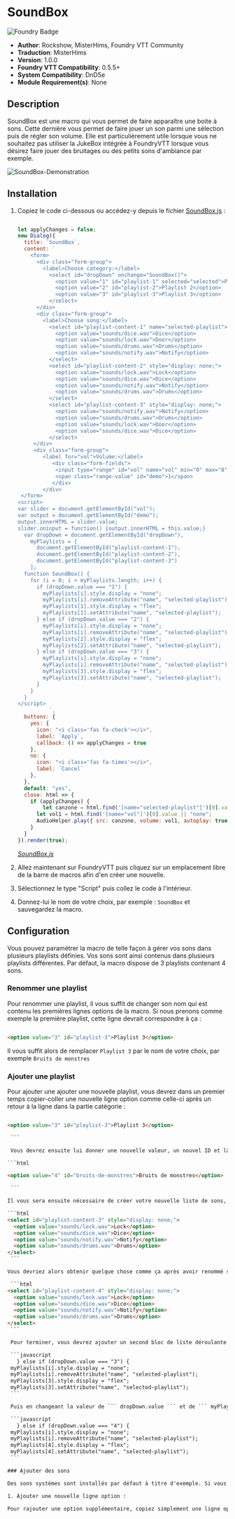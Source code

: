 # SoundBox

![Foundry Badge](https://img.shields.io/badge/Foundry-v0.5.5-informational)

* **Author**: Rockshow, MisterHims, Foundry VTT Community
* **Traduction**: MisterHims
* **Version**: 1.0.0
* **Foundry VTT Compatibility**: 0.5.5+
* **System Compatibility**: DnD5e
* **Module Requirement(s)**: None

## Description

SoundBox est une macro qui vous permet de faire apparaître une boite à sons. Cette dernière vous permet de faire jouer un son parmi une sélection puis de régler son volume. Elle est particulièrement utile lorsque vous ne souhaitez pas utiliser la JukeBox intégrée à FoundryVTT lorsque vous désirez faire jouer des bruitages ou des petits sons d'ambiance par exemple.



![SoundBox-Demonstration](https://github.com/MisterHims/FoundryVTT/blob/master/ScriptMacros/SoundBox/FR/images/dem_01.gif)

## Installation

1. Copiez le code ci-dessous ou accédez-y depuis le fichier [SoundBox.js](https://github.com/MisterHims/FoundryVTT/blob/master/ScriptMacros/SoundBox/FR/SoundBox.js) :

   ```javascript

   let applyChanges = false;
   new Dialog({
     title: `SoundBox`,
     content: `
       <form>
         <div class="form-group">
           <label>Choose category:</label>
             <select id="dropDown" onchange="SoundBox()">
               <option value="1" id="playlist-1" selected="selected">Playlist 1</option>
               <option value="2" id="playlist-2">Playlist 2</option>
               <option value="3" id="playlist-3">Playlist 3</option>
             </select>
         </div>
         <div class="form-group">
           <label>Choose song:</label>
             <select id="playlist-content-1" name="selected-playlist">
               <option value="sounds/dice.wav">Dice</option>
               <option value="sounds/lock.wav">Door</option>
               <option value="sounds/drums.wav">Drums</option>
               <option value="sounds/notify.wav">Notify</option>
             </select>
             <select id="playlist-content-2" style="display: none;">
               <option value="sounds/lock.wav">Lock</option>
               <option value="sounds/dice.wav">Dice</option>
               <option value="sounds/notify.wav">Notify</option>
               <option value="sounds/drums.wav">Drums</option>
             </select>
             <select id="playlist-content-3" style="display: none;">
               <option value="sounds/notify.wav">Notify</option>
               <option value="sounds/drums.wav">Drums</option>
               <option value="sounds/lock.wav">Door</option>
               <option value="sounds/dice.wav">Dice</option>
             </select>
        </div>
        <div class="form-group">
           <label for="vol">Volume:</label>
              <div class="form-fields">
               <input type="range" id="vol" name="vol" min="0" max="8" value="1" step="0.2" data-dtype="Number">
               <span class="range-value" id="demo">1</span>
              </div>
           </div>
    </form>
   <script>
   var slider = document.getElementById("vol");
   var output = document.getElementById("demo");
   output.innerHTML = slider.value;
   slider.oninput = function() {output.innerHTML = this.value;}
     var dropDown = document.getElementById("dropDown"),
       myPlaylists = [
         document.getElementById("playlist-content-1"),
         document.getElementById("playlist-content-2"),
         document.getElementById("playlist-content-3")
       ];
     function SoundBox() {
       for (i = 0; i < myPlaylists.length; i++) {
         if (dropDown.value === "1") {
           myPlaylists[i].style.display = "none";
           myPlaylists[i].removeAttribute("name", "selected-playlist");
           myPlaylists[1].style.display = "flex";
           myPlaylists[1].setAttribute("name", "selected-playlist");
         } else if (dropDown.value === "2") {
           myPlaylists[i].style.display = "none";
           myPlaylists[i].removeAttribute("name", "selected-playlist");
           myPlaylists[2].style.display = "flex";
           myPlaylists[2].setAttribute("name", "selected-playlist");
         } else if (dropDown.value === "3") {
           myPlaylists[i].style.display = "none";
           myPlaylists[i].removeAttribute("name", "selected-playlist");
           myPlaylists[3].style.display = "flex";
           myPlaylists[3].setAttribute("name", "selected-playlist");
         }
       }
     }
   </script>
             `,
     buttons: {
       yes: {
         icon: "<i class='fas fa-check'></i>",
         label: `Apply`,
         callback: () => applyChanges = true
       },
       no: {
         icon: "<i class='fas fa-times'></i>",
         label: `Cancel`
       },
     },
     default: "yes",
     close: html => {
       if (applyChanges) {
           let canzone = html.find('[name="selected-playlist"]')[0].value || "none";
         let vol1 = html.find('[name="vol"]')[0].value || "none";
         AudioHelper.play({ src: canzone, volume: vol1, autoplay: true, loop: false }, true);
       }
     }
   }).render(true);

   ```

   *[SoundBox.js](https://github.com/MisterHims/FoundryVTT/blob/master/ScriptMacros/SoundBox/FR/SoundBox.js)*

2. Allez maintenant sur FoundryVTT puis cliquez sur un emplacement libre de la barre de macros afin d'en créer une nouvelle.

3. Sélectionnez le type "Script" puis collez le code à l'intérieur.

4. Donnez-lui le nom de votre choix, par exemple : ``` SoundBox ``` et sauvegardez la macro.

## Configuration

Vous pouvez paramétrer la macro de telle façon à gérer vos sons dans plusieurs playlists définies. Vos sons sont ainsi contenus dans plusieurs playlists différentes.
Par défaut, la macro dispose de 3 playlists contenant 4 sons.

### Renommer une playlist

   Pour renommer une playlist, il vous suffit de changer son nom qui est contenu les premières lignes options de la macro.
   Si nous prenons comme exemple la première playlist, cette ligne devrait correspondre à ça :

   ```html

   <option value="3" id="playlist-3">Playlist 3</option>

   ```

   Il vous suffit alors de remplacer ``` Playlist 3 ``` par le nom de votre choix, par exemple ``` Bruits de monstres ```

### Ajouter une playlist

   Pour ajouter une ajouter une nouvelle playlist, vous devrez dans un premier temps copier-coller une nouvelle ligne option comme celle-ci après un retour à la ligne dans la partie catégorie :

   ```html

   <option value="3" id="playlist-3">Playlist 3</option>

    ```

    Vous devrez ensuite lui donner une nouvelle valeur, un nouvel ID et là renommer, évitez tout espaces et caractères spéciaux pour le nouvel ID. En gardant notre exemple donné ci-dessous, cette nouvelle ligne devrait alors ressembler à ça :

   ```html

   <option value="4" id="bruits-de-monstres">Bruits de monstres</option>

    ```  

   Il vous sera ensuite nécessaire de créer votre nouvelle liste de sons, vous devrez alors copier-coller un nouveau bloc-sélection après un retour à la ligne :

   ```html
   <select id="playlist-content-3" style="display: none;">
     <option value="sounds/lock.wav">Lock</option>
     <option value="sounds/dice.wav">Dice</option>
     <option value="sounds/notify.wav">Notify</option>
     <option value="sounds/drums.wav">Drums</option>
   </select>
    ```

   Vous devriez alors obtenir quelque chose comme ça après avoir renommé son ID, dans cet exemple nous avons renommé ``` id="playlist-content-3" ``` en ``` id="playlist-content-4" ``` :

    ```html
   <select id="playlist-content-4" style="display: none;">
     <option value="sounds/lock.wav">Lock</option>
     <option value="sounds/dice.wav">Dice</option>
     <option value="sounds/notify.wav">Notify</option>
     <option value="sounds/drums.wav">Drums</option>
   </select>
    ```

    Pour terminer, vous devrez ajouter un second bloc de liste déroulante un peu plus bas dans le code en faisant un copier-coller de la ligne suivante :

    ```javascript
      } else if (dropDown.value === "3") {
    myPlaylists[i].style.display = "none";
    myPlaylists[i].removeAttribute("name", "selected-playlist");
    myPlaylists[3].style.display = "flex";
    myPlaylists[3].setAttribute("name", "selected-playlist");
    ```

    Puis en changeant la valeur de ``` dropDown.value ``` et de ``` myPlaylists ``` à par exemple 4 pour une quatrième playlist  :

    ```javascript
      } else if (dropDown.value === "4") {
    myPlaylists[i].style.display = "none";
    myPlaylists[i].removeAttribute("name", "selected-playlist");
    myPlaylists[4].style.display = "flex";
    myPlaylists[4].setAttribute("name", "selected-playlist");
    ```

### Ajouter des sons

Des sons systèmes sont installés par défaut à titre d'exemple. Si vous souhaitez ajouter vos propres sons, voici la marche à suivre :

1. Ajouter une nouvelle ligne option :

Pour rajouter une option supplémentaire, copiez simplement une ligne option comme celle-ci : ``` <option value="sounds/lock.wav">Lock</option> ``` puis collez là après un retour à la ligne dans la playlist de votre choix.